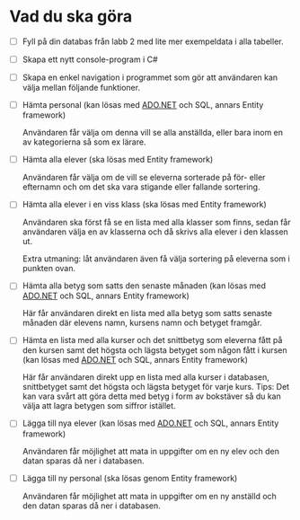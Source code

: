 # Vad du ska göra

- [ ]  Fyll på din databas från labb 2 med lite mer exempeldata i alla tabeller.
- [ ]  Skapa ett nytt console-program i C#
- [ ]  Skapa en enkel navigation i programmet som gör att användaren kan välja mellan följande funktioner.
  - [ ]  Hämta personal (kan lösas med [ADO.NET](http://ADO.NET) och SQL, annars Entity framework)
        
        Användaren får välja om denna vill se alla anställda,
        eller bara inom en av kategorierna så som ex lärare.

  - [ ]  Hämta alla elever (ska lösas med Entity framework)
        
        Användaren får välja om de vill se eleverna sorterade på för- eller efternamn
        och om det ska vara stigande eller fallande sortering.
        
  - [ ]  Hämta alla elever i en viss klass (ska lösas med Entity framework)
        
        Användaren ska först få se en lista med alla klasser som finns,
        sedan får användaren välja en av klasserna och då skrivs alla elever i den klassen ut.
       
        Extra utmaning: låt användaren även få välja sortering på eleverna som i punkten ovan.
        
  - [ ]  Hämta alla betyg som satts den senaste månaden (kan lösas med [ADO.NET](http://ADO.NET) och SQL, annars Entity framework)
        
        Här får användaren direkt en lista med alla betyg som satts
        senaste månaden där elevens namn, kursens namn och betyget framgår.
        
  - [ ]  Hämta en lista med alla kurser och det snittbetyg som eleverna fått på den kursen samt det högsta och lägsta betyget som någon fått i kursen (kan lösas med [ADO.NET](http://ADO.NET) och SQL, annars Entity framework)
        
        Här får användaren direkt upp en lista med alla kurser i databasen,
        snittbetyget samt det högsta och lägsta betyget för varje kurs.
        Tips: Det kan vara svårt att göra detta med betyg i form av bokstäver
        så du kan välja att lagra betygen som siffror istället.

  - [ ]  Lägga till nya elever (kan lösas med [ADO.NET](http://ADO.NET) och SQL, annars Entity framework)
    
        Användaren får möjlighet att mata in uppgifter om en ny elev och den datan sparas då ner i databasen.
    
  - [ ]  Lägga till ny personal (ska lösas genom Entity framework)
    
        Användaren får möjlighet att mata in uppgifter om en ny anställd och den datan sparas då ner i databasen.
